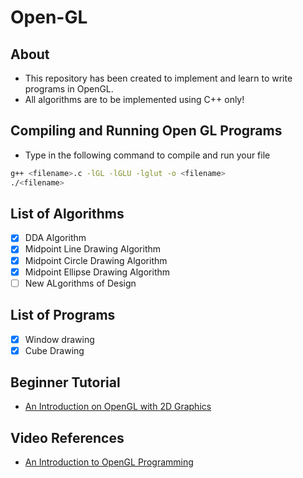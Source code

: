 # Open-GL

## About
* This repository has been created to implement and learn to write programs in OpenGL.
* All algorithms are to be implemented using C++ only!

## Compiling and Running Open GL Programs
* Type in the following command to compile and run your file
```bash
g++ <filename>.c -lGL -lGLU -lglut -o <filename>
./<filename>
```

## List of Algorithms
- [x] DDA Algorithm
- [x] Midpoint Line Drawing Algorithm
- [x] Midpoint Circle Drawing Algorithm
- [x] Midpoint Ellipse Drawing Algorithm
- [ ] New ALgorithms of Design

## List of Programs
- [x] Window drawing
- [x] Cube Drawing 

## Beginner Tutorial
* [An Introduction on OpenGL with 2D Graphics](https://www3.ntu.edu.sg/home/ehchua/programming/opengl/CG_Introduction.html)

## Video References
* [An Introduction to OpenGL Programming](https://www.youtube.com/watch?v=6-9XFm7XAT8)
